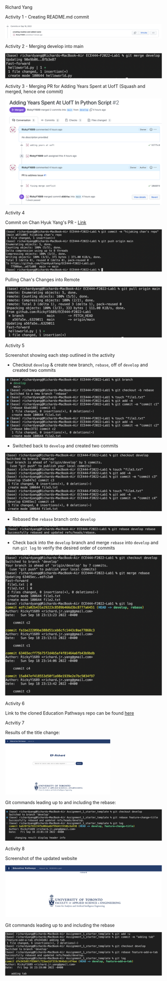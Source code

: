 Richard Yang

Activity 1 - Creating README.md commit

![image-20220916122541713](README.assets/image-20220916122541713.png)



Activity 2 - Merging develop into main

![image-20220916123618926](README.assets/image-20220916123618926.png)



Activity 3 - Merging PR for Adding Years Spent at UofT (Squash and merged, hence one commit) 

![image-20220916162505090](README.assets/image-20220916162505090.png)

Activity 4

Commit on Chan Hyuk Yang's PR - [Link](https://github.com/ChanHyukYang/ECE444-F2022-Lab1) 

![image-20220916163423717](README.assets/image-20220916163423717.png)

Pulling Chan's Changes into Remote

![image-20220916163843177](README.assets/image-20220916163843177.png)



Activity 5

Screenshot showing each step outlined in the activity

- Checkout `develop` & create new branch, `rebase`, off of `develop` and created two commits 

<img src="README.assets/image-20220918231717916.png" alt="image-20220918231717916" style="zoom:50%;" />

- Switched back to `develop` and created two commits

<img src="README.assets/image-20220918231746333.png" alt="image-20220918231746333" style="zoom:50%;" />

- Rebased the `rebase` branch onto `develop`

<img src="README.assets/image-20220918232000993.png" alt="image-20220918232000993" style="zoom:50%;" />

- Check back into the `develop` branch and merge `rebase` into `develop` and run `git log` to verify the desired order of commits

<img src="README.assets/image-20220918232152596.png" alt="image-20220918232152596" style="zoom:50%;" />

Activity 6

Link to the cloned Education Pathways repo can be found [here](https://github.com/RickyY1689/ECE444-F2022-EP)

Actvitiy 7

Results of the title change:

<img src="README.assets/image-20220916232135872.png" alt="image-20220916232135872" style="zoom:33%;" />

Git commands leading up to and including the rebase:

![image-20220916230652155](README.assets/image-20220916230652155.png)

Activity 8

Screenshot of the updated website

![image-20220916232058235](README.assets/image-20220916232058235.png)

Git commands leading up to and including the rebase

![image-20220916232036146](README.assets/image-20220916232036146.png)